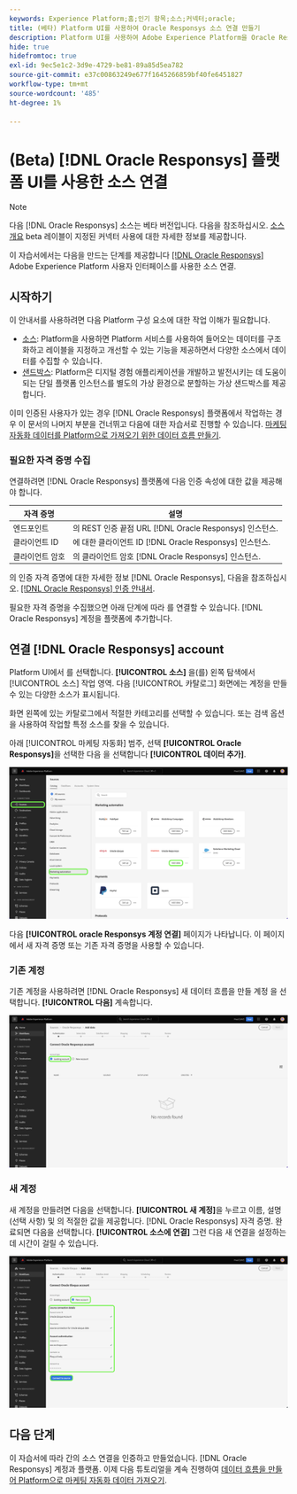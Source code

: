 ```yaml
---
keywords: Experience Platform;홈;인기 항목;소스;커넥터;oracle;
title: (베타) Platform UI를 사용하여 Oracle Responsys 소스 연결 만들기
description: Platform UI를 사용하여 Adobe Experience Platform을 Oracle Responsys에 연결하는 방법을 알아봅니다.
hide: true
hidefromtoc: true
exl-id: 9ec5e1c2-3d9e-4729-be81-89a85d5ea782
source-git-commit: e37c00863249e677f1645266859bf40fe6451827
workflow-type: tm+mt
source-wordcount: '485'
ht-degree: 1%

---
```


# (Beta) [!DNL Oracle Responsys] 플랫폼 UI를 사용한 소스 연결

>[!NOTE]
>
>다음 [!DNL Oracle Responsys] 소스는 베타 버전입니다. 다음을 참조하십시오. [소스 개요](../../../../home.md#terms-and-conditions) beta 레이블이 지정된 커넥터 사용에 대한 자세한 정보를 제공합니다.

이 자습서에서는 다음을 만드는 단계를 제공합니다 [[!DNL Oracle Responsys]](../../../../connectors/marketing-automation/oracle-responsys.md) Adobe Experience Platform 사용자 인터페이스를 사용한 소스 연결.

## 시작하기

이 안내서를 사용하려면 다음 Platform 구성 요소에 대한 작업 이해가 필요합니다.

* [소스](../../../../home.md): Platform을 사용하면 Platform 서비스를 사용하여 들어오는 데이터를 구조화하고 레이블을 지정하고 개선할 수 있는 기능을 제공하면서 다양한 소스에서 데이터를 수집할 수 있습니다.
* [샌드박스](../../../../../sandboxes/home.md): Platform은 디지털 경험 애플리케이션을 개발하고 발전시키는 데 도움이 되는 단일 플랫폼 인스턴스를 별도의 가상 환경으로 분할하는 가상 샌드박스를 제공합니다.

이미 인증된 사용자가 있는 경우 [!DNL Oracle Responsys] 플랫폼에서 작업하는 경우 이 문서의 나머지 부분을 건너뛰고 다음에 대한 자습서로 진행할 수 있습니다. [마케팅 자동화 데이터를 Platform으로 가져오기 위한 데이터 흐름 만들기](../../dataflow/marketing-automation.md).

### 필요한 자격 증명 수집

연결하려면 [!DNL Oracle Responsys] 플랫폼에 다음 인증 속성에 대한 값을 제공해야 합니다.

| 자격 증명 | 설명 |
| --- | --- |
| 엔드포인트 | 의 REST 인증 끝점 URL [!DNL Oracle Responsys] 인스턴스. |
| 클라이언트 ID | 에 대한 클라이언트 ID [!DNL Oracle Responsys] 인스턴스. |
| 클라이언트 암호 | 의 클라이언트 암호 [!DNL Oracle Responsys] 인스턴스. |

의 인증 자격 증명에 대한 자세한 정보 [!DNL Oracle Responsys], 다음을 참조하십시오. [[!DNL Oracle Responsys] 인증 안내서](https://docs.oracle.com/en/cloud/saas/marketing/responsys-develop/API/GetStarted/authentication.htm).

필요한 자격 증명을 수집했으면 아래 단계에 따라 를 연결할 수 있습니다. [!DNL Oracle Responsys] 계정을 플랫폼에 추가합니다.

## 연결 [!DNL Oracle Responsys] account

Platform UI에서 를 선택합니다. **[!UICONTROL 소스]** 을(를) 왼쪽 탐색에서 [!UICONTROL 소스] 작업 영역. 다음 [!UICONTROL 카탈로그] 화면에는 계정을 만들 수 있는 다양한 소스가 표시됩니다.

화면 왼쪽에 있는 카탈로그에서 적절한 카테고리를 선택할 수 있습니다. 또는 검색 옵션을 사용하여 작업할 특정 소스를 찾을 수 있습니다.

아래 [!UICONTROL 마케팅 자동화] 범주, 선택 **[!UICONTROL Oracle Responsys]**&#x200B;을 선택한 다음 을 선택합니다 **[!UICONTROL 데이터 추가]**.

![oracle Responsys 소스가 강조 표시된 Adobe Experience Platform 소스 카탈로그입니다.](../../../../images/tutorials/create/oracle-responsys/catalog.png)

다음 **[!UICONTROL oracle Responsys 계정 연결]** 페이지가 나타납니다. 이 페이지에서 새 자격 증명 또는 기존 자격 증명을 사용할 수 있습니다.

### 기존 계정

기존 계정을 사용하려면 [!DNL Oracle Responsys] 새 데이터 흐름을 만들 계정 을 선택합니다. **[!UICONTROL 다음]** 계속합니다.

![oracle Responsys에 대한 기존 계정 인증 화면입니다.](../../../../images/tutorials/create/oracle-responsys/existing.png)

### 새 계정

새 계정을 만들려면 다음을 선택합니다. **[!UICONTROL 새 계정]**&#x200B;을 누르고 이름, 설명(선택 사항) 및 의 적절한 값을 제공합니다. [!DNL Oracle Responsys] 자격 증명. 완료되면 다음을 선택합니다. **[!UICONTROL 소스에 연결]** 그런 다음 새 연결을 설정하는 데 시간이 걸릴 수 있습니다.

![oracle Responsys에 대한 새 계정 인증 화면입니다.](../../../../images/tutorials/create/oracle-eloqua/new.png)

## 다음 단계

이 자습서에 따라 간의 소스 연결을 인증하고 만들었습니다. [!DNL Oracle Responsys] 계정과 플랫폼. 이제 다음 튜토리얼을 계속 진행하여 [데이터 흐름을 만들어 Platform으로 마케팅 자동화 데이터 가져오기](../../dataflow/marketing-automation.md).
